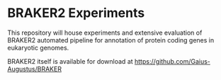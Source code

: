 # BRAKER2 Experiments

This repository will house experiments and extensive evaluation of BRAKER2 automated pipeline for annotation of protein coding genes in eukaryotic genomes.

BRAKER2 itself is available for download at https://github.com/Gaius-Augustus/BRAKER

